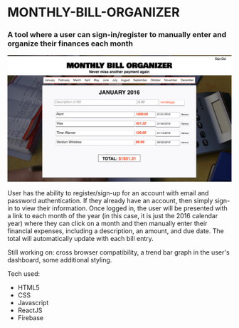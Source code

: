 # MONTHLY-BILL-ORGANIZER

### A tool where a user can sign-in/register to manually enter and organize their finances each month

![Bill_Organizer](./images/screenshot2.png)

User has the ability to register/sign-up for an account with email and password authentication. If they already have an account, then simply sign-in to view their information.  Once logged in, the user will be presented with a link to each month of the year (in this case, it is just the 2016 calendar year) where they can click on a month and then manually enter their financial expenses, including a description, an amount, and due date.  The total will automatically update with each bill entry.

Still working on:  cross browser compatibility, a trend bar graph in the user's dashboard, some additional styling.

Tech used:
* HTML5
* CSS
* Javascript 
* ReactJS
* Firebase


 
